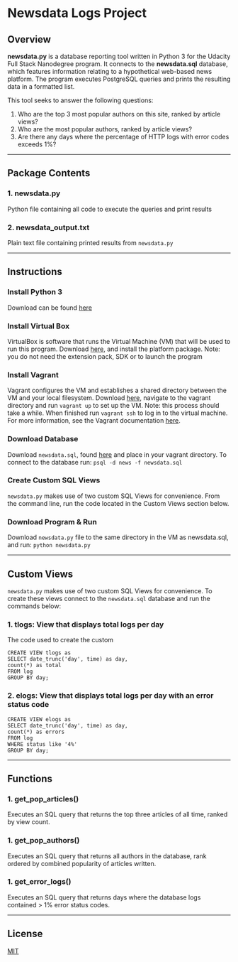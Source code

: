 # Newsdata Logs Project

## Overview

**newsdata.py** is a database reporting tool written in Python 3 for the Udacity Full Stack Nanodegree program. It connects to the **newsdata.sql** database, which features information relating to a hypothetical web-based news platform. The program executes PostgreSQL queries and prints the resulting data in a formatted list.

This tool seeks to answer the following questions:
1. Who are the top 3 most popular authors on this site, ranked by article views?
2. Who are the most popular authors, ranked by article views?
3. Are there any days where the percentage of HTTP logs with error codes exceeds 1%?

---

## Package Contents

### 1. newsdata.py
Python file containing all code to execute the queries and print results

### 2. newsdata_output.txt
 Plain text file containing printed results from `newsdata.py` 

---

## Instructions

### Install Python 3
Download can be found [here](https://www.python.org/downloads/)

### Install Virtual Box
VirtualBox is software that runs the Virtual Machine (VM) that will be used to run this program. Download [here](https://www.virtualbox.org/wiki/Downloads), and install the platform package. Note: you do not need the extension pack, SDK or to launch the program

### Install Vagrant
Vagrant configures the VM and establishes a shared directory between the VM and your local filesystem. Download [here](https://www.vagrantup.com/downloads.html), navigate to the vagrant directory and run
```vagrant up```
to set up the VM. Note: this process should take a while. When finished run
```vagrant ssh``` 
to log in to the virtual machine. For more information, see the Vagrant documentation [here](https://www.vagrantup.com/docs/).

### Download Database
Download `newsdata.sql`, found [here](https://d17h27t6h515a5.cloudfront.net/topher/2016/August/57b5f748_newsdata/newsdata.zip) and place in your vagrant directory. To connect to the database run:
```psql -d news -f newsdata.sql```

### Create Custom SQL Views
`newsdata.py` makes use of two custom SQL Views for convenience. From the command line, run the code located in the Custom Views section below.

### Download Program & Run
Download `newsdata.py` file to the same directory in the VM as newsdata.sql, and run:
```python newsdata.py```

---

## Custom Views
`newsdata.py` makes use of two custom SQL Views for convenience. To create these views connect to the `newsdata.sql` database and run the commands below:

### 1. tlogs:  View that displays total logs per day
The code used to create the custom 

```
CREATE VIEW tlogs as
SELECT date_trunc('day', time) as day, 
count(*) as total 
FROM log 
GROUP BY day;
```


### 2. elogs: View that displays total logs per day with an error status code

```
CREATE VIEW elogs as
SELECT date_trunc('day', time) as day, 
count(*) as errors 
FROM log 
WHERE status like '4%' 
GROUP BY day;
```

---

## Functions

### 1. get_pop_articles()
Executes an SQL query that returns the top three articles of all time, ranked by view count.

### 1. get_pop_authors()
Executes an SQL query that returns all authors in the database, rank ordered by combined popularity of articles written.

### 1. get_error_logs()
Executes an SQL query that returns days where the database logs contained > 1% error status codes.

---

## License
[MIT](https://choosealicense.com/licenses/mit/)





